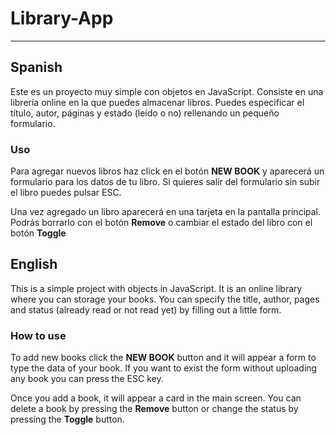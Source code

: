 # Library-App

---

## Spanish

Este es un proyecto muy simple con objetos en JavaScript. Consiste en una librería online en la que puedes almacenar libros. Puedes especificar el título, autor, páginas y estado (leído o no) rellenando un pequeño formulario.

### Uso

Para agregar nuevos libros haz click en el botón **NEW BOOK** y aparecerá un formulario para los datos de tu libro. Si quieres salir del formulario sin subir el libro puedes pulsar ESC.

Una vez agregado un libro aparecerá en una tarjeta en la pantalla principal. Podrás borrarlo con el botón **Remove** o cambiar el estado del libro con el botón **Toggle**

## English

This is a simple project with objects in JavaScript. It is an online library where you can storage your books. You can specify the title, author, pages and status (already read or not read yet) by filling out a little form.

### How to use

To add new books click the **NEW BOOK** button and it will appear a form to type the data of your book. If you want to exist the form without uploading any book you can press the ESC key.

Once you add a book, it will appear a card in the main screen. You can delete a book by pressing the **Remove** button or change the status by pressing the **Toggle** button.
